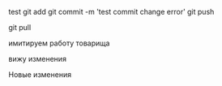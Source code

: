 test
git add
git commit -m 'test commit change error'
git push

git pull


имитируем работу товарища


вижу изменения

Новые изменения